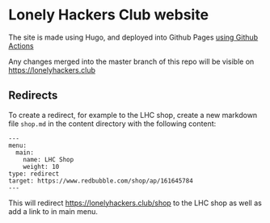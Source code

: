 # Lonely Hackers Club website

The site is made using Hugo, and deployed into Github Pages [using Github Actions](https://gohugo.io/hosting-and-deployment/hosting-on-github/)

Any changes merged into the master branch of this repo will be visible on https://lonelyhackers.club

## Redirects

To create a redirect, for example to the LHC shop, create a new markdown file `shop.md` in the content directory with the following content:

```
---
menu:
  main:
    name: LHC Shop
    weight: 10
type: redirect
target: https://www.redbubble.com/shop/ap/161645784
---
```

This will redirect https://lonelyhackers.club/shop to the LHC shop as well as add a link to in main menu.
